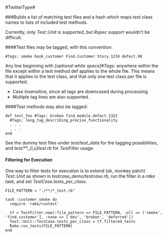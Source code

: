 #TwitterType#

###Builds a list of matching test files and a hash which maps test class names to lists of included test methods.

Currently, only *Test::Unit* is supported, but *Rspec* support wouldn't be difficult.

####Test files may be tagged, with this convention:

    #Tags: smoke book_customer Find.Customer Story.1234 defect.98

Any line beginning with *[optional white space]#Tags:* anywhere within the file except within a test method def applies to the whole file.  This means that it applies to the
test class, and that only one test class per file is supported.

- Case insensitive, since all tags are downcased during processing
- Multiple tag lines are also supported.

####Test methods may also be tagged:

    def test_foo #Tags: broken find_module.defect.1322
      #Tags: long_tag_describing_precise_functionality
      . . .
      . . .
    end

See the dummy test files under *test/test_data* for the tagging possibilities, and *test/**_{i,u}test.rb* for *TestFilter* usage.

#### Filtering for Execution

One way to filter tests for execution is to extend (ok, monkey patch) *Test::Unit* as shown in *testcase_demo/testcase.rb*, run the filter in a *rake* task, and set *TestCase.tests_per_class*.

    FILE_PATTERN = "./**/*_test.rb"

    task :customer_smoke do
      require 'rake/runtest'
    
      tf = TestFilter.new(:file_pattern => FILE_PATTERN, :all => ['smoke', 'find.customer'], :none => ['dev', 'broken', 'deferred'])
      Test::Unit::TestCase.tests_per_class = tf.filtered_tests
      Rake.run_tests(FILE_PATTERN)
    end

